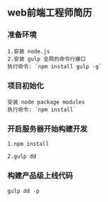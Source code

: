 ## web前端工程师简历

### 准备环境

    1.安装 node.js
    2.安装 gulp 全局的命令行接口
    执行命令: `npm install gulp -g`

### 项目初始化

    安装 node package modules
    执行命令: `npm install`

### 开启服务器开始构建开发

    1.npm install

    2.gulp dd

### 构建产品级上线代码

    gulp dd -p